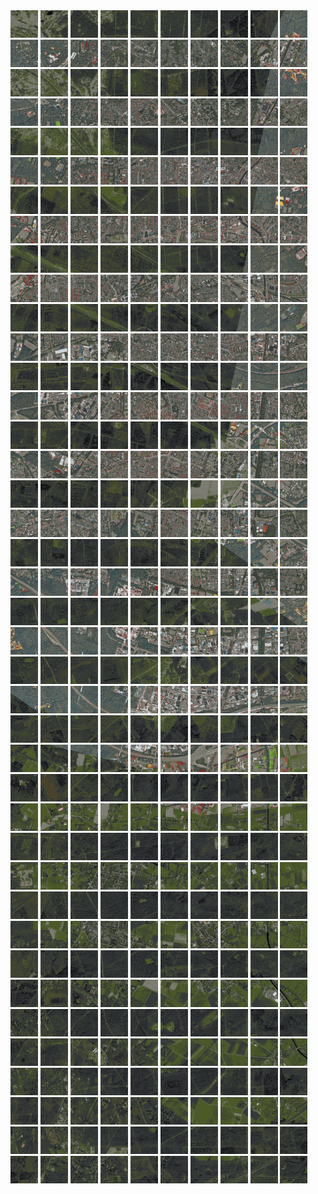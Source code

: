 <html>
<div>
<img src="https://github.com/HakkaTjakka/NL_TILE_MAP/blob/main/18/631/-1045/r.6310.-10450.png" height="44" width="44">
<img src="https://github.com/HakkaTjakka/NL_TILE_MAP/blob/main/18/631/-1045/r.6311.-10450.png" height="44" width="44">
<img src="https://github.com/HakkaTjakka/NL_TILE_MAP/blob/main/18/631/-1045/r.6312.-10450.png" height="44" width="44">
<img src="https://github.com/HakkaTjakka/NL_TILE_MAP/blob/main/18/631/-1045/r.6313.-10450.png" height="44" width="44">
<img src="https://github.com/HakkaTjakka/NL_TILE_MAP/blob/main/18/631/-1045/r.6314.-10450.png" height="44" width="44">
<img src="https://github.com/HakkaTjakka/NL_TILE_MAP/blob/main/18/631/-1045/r.6315.-10450.png" height="44" width="44">
<img src="https://github.com/HakkaTjakka/NL_TILE_MAP/blob/main/18/631/-1045/r.6316.-10450.png" height="44" width="44">
<img src="https://github.com/HakkaTjakka/NL_TILE_MAP/blob/main/18/631/-1045/r.6317.-10450.png" height="44" width="44">
<img src="https://github.com/HakkaTjakka/NL_TILE_MAP/blob/main/18/631/-1045/r.6318.-10450.png" height="44" width="44">
<img src="https://github.com/HakkaTjakka/NL_TILE_MAP/blob/main/18/631/-1045/r.6319.-10450.png" height="44" width="44">
<img src="https://github.com/HakkaTjakka/NL_TILE_MAP/blob/main/18/632/-1045/r.6320.-10450.png" height="44" width="44">
<img src="https://github.com/HakkaTjakka/NL_TILE_MAP/blob/main/18/632/-1045/r.6321.-10450.png" height="44" width="44">
<img src="https://github.com/HakkaTjakka/NL_TILE_MAP/blob/main/18/632/-1045/r.6322.-10450.png" height="44" width="44">
<img src="https://github.com/HakkaTjakka/NL_TILE_MAP/blob/main/18/632/-1045/r.6323.-10450.png" height="44" width="44">
<img src="https://github.com/HakkaTjakka/NL_TILE_MAP/blob/main/18/632/-1045/r.6324.-10450.png" height="44" width="44">
<img src="https://github.com/HakkaTjakka/NL_TILE_MAP/blob/main/18/632/-1045/r.6325.-10450.png" height="44" width="44">
<img src="https://github.com/HakkaTjakka/NL_TILE_MAP/blob/main/18/632/-1045/r.6326.-10450.png" height="44" width="44">
<img src="https://github.com/HakkaTjakka/NL_TILE_MAP/blob/main/18/632/-1045/r.6327.-10450.png" height="44" width="44">
<img src="https://github.com/HakkaTjakka/NL_TILE_MAP/blob/main/18/632/-1045/r.6328.-10450.png" height="44" width="44">
<img src="https://github.com/HakkaTjakka/NL_TILE_MAP/blob/main/18/632/-1045/r.6329.-10450.png" height="44" width="44">
<br>
<img src="https://github.com/HakkaTjakka/NL_TILE_MAP/blob/main/18/631/-1045/r.6310.-10449.png" height="44" width="44">
<img src="https://github.com/HakkaTjakka/NL_TILE_MAP/blob/main/18/631/-1045/r.6311.-10449.png" height="44" width="44">
<img src="https://github.com/HakkaTjakka/NL_TILE_MAP/blob/main/18/631/-1045/r.6312.-10449.png" height="44" width="44">
<img src="https://github.com/HakkaTjakka/NL_TILE_MAP/blob/main/18/631/-1045/r.6313.-10449.png" height="44" width="44">
<img src="https://github.com/HakkaTjakka/NL_TILE_MAP/blob/main/18/631/-1045/r.6314.-10449.png" height="44" width="44">
<img src="https://github.com/HakkaTjakka/NL_TILE_MAP/blob/main/18/631/-1045/r.6315.-10449.png" height="44" width="44">
<img src="https://github.com/HakkaTjakka/NL_TILE_MAP/blob/main/18/631/-1045/r.6316.-10449.png" height="44" width="44">
<img src="https://github.com/HakkaTjakka/NL_TILE_MAP/blob/main/18/631/-1045/r.6317.-10449.png" height="44" width="44">
<img src="https://github.com/HakkaTjakka/NL_TILE_MAP/blob/main/18/631/-1045/r.6318.-10449.png" height="44" width="44">
<img src="https://github.com/HakkaTjakka/NL_TILE_MAP/blob/main/18/631/-1045/r.6319.-10449.png" height="44" width="44">
<img src="https://github.com/HakkaTjakka/NL_TILE_MAP/blob/main/18/632/-1045/r.6320.-10449.png" height="44" width="44">
<img src="https://github.com/HakkaTjakka/NL_TILE_MAP/blob/main/18/632/-1045/r.6321.-10449.png" height="44" width="44">
<img src="https://github.com/HakkaTjakka/NL_TILE_MAP/blob/main/18/632/-1045/r.6322.-10449.png" height="44" width="44">
<img src="https://github.com/HakkaTjakka/NL_TILE_MAP/blob/main/18/632/-1045/r.6323.-10449.png" height="44" width="44">
<img src="https://github.com/HakkaTjakka/NL_TILE_MAP/blob/main/18/632/-1045/r.6324.-10449.png" height="44" width="44">
<img src="https://github.com/HakkaTjakka/NL_TILE_MAP/blob/main/18/632/-1045/r.6325.-10449.png" height="44" width="44">
<img src="https://github.com/HakkaTjakka/NL_TILE_MAP/blob/main/18/632/-1045/r.6326.-10449.png" height="44" width="44">
<img src="https://github.com/HakkaTjakka/NL_TILE_MAP/blob/main/18/632/-1045/r.6327.-10449.png" height="44" width="44">
<img src="https://github.com/HakkaTjakka/NL_TILE_MAP/blob/main/18/632/-1045/r.6328.-10449.png" height="44" width="44">
<img src="https://github.com/HakkaTjakka/NL_TILE_MAP/blob/main/18/632/-1045/r.6329.-10449.png" height="44" width="44">
<br>
<img src="https://github.com/HakkaTjakka/NL_TILE_MAP/blob/main/18/631/-1045/r.6310.-10448.png" height="44" width="44">
<img src="https://github.com/HakkaTjakka/NL_TILE_MAP/blob/main/18/631/-1045/r.6311.-10448.png" height="44" width="44">
<img src="https://github.com/HakkaTjakka/NL_TILE_MAP/blob/main/18/631/-1045/r.6312.-10448.png" height="44" width="44">
<img src="https://github.com/HakkaTjakka/NL_TILE_MAP/blob/main/18/631/-1045/r.6313.-10448.png" height="44" width="44">
<img src="https://github.com/HakkaTjakka/NL_TILE_MAP/blob/main/18/631/-1045/r.6314.-10448.png" height="44" width="44">
<img src="https://github.com/HakkaTjakka/NL_TILE_MAP/blob/main/18/631/-1045/r.6315.-10448.png" height="44" width="44">
<img src="https://github.com/HakkaTjakka/NL_TILE_MAP/blob/main/18/631/-1045/r.6316.-10448.png" height="44" width="44">
<img src="https://github.com/HakkaTjakka/NL_TILE_MAP/blob/main/18/631/-1045/r.6317.-10448.png" height="44" width="44">
<img src="https://github.com/HakkaTjakka/NL_TILE_MAP/blob/main/18/631/-1045/r.6318.-10448.png" height="44" width="44">
<img src="https://github.com/HakkaTjakka/NL_TILE_MAP/blob/main/18/631/-1045/r.6319.-10448.png" height="44" width="44">
<img src="https://github.com/HakkaTjakka/NL_TILE_MAP/blob/main/18/632/-1045/r.6320.-10448.png" height="44" width="44">
<img src="https://github.com/HakkaTjakka/NL_TILE_MAP/blob/main/18/632/-1045/r.6321.-10448.png" height="44" width="44">
<img src="https://github.com/HakkaTjakka/NL_TILE_MAP/blob/main/18/632/-1045/r.6322.-10448.png" height="44" width="44">
<img src="https://github.com/HakkaTjakka/NL_TILE_MAP/blob/main/18/632/-1045/r.6323.-10448.png" height="44" width="44">
<img src="https://github.com/HakkaTjakka/NL_TILE_MAP/blob/main/18/632/-1045/r.6324.-10448.png" height="44" width="44">
<img src="https://github.com/HakkaTjakka/NL_TILE_MAP/blob/main/18/632/-1045/r.6325.-10448.png" height="44" width="44">
<img src="https://github.com/HakkaTjakka/NL_TILE_MAP/blob/main/18/632/-1045/r.6326.-10448.png" height="44" width="44">
<img src="https://github.com/HakkaTjakka/NL_TILE_MAP/blob/main/18/632/-1045/r.6327.-10448.png" height="44" width="44">
<img src="https://github.com/HakkaTjakka/NL_TILE_MAP/blob/main/18/632/-1045/r.6328.-10448.png" height="44" width="44">
<img src="https://github.com/HakkaTjakka/NL_TILE_MAP/blob/main/18/632/-1045/r.6329.-10448.png" height="44" width="44">
<br>
<img src="https://github.com/HakkaTjakka/NL_TILE_MAP/blob/main/18/631/-1045/r.6310.-10447.png" height="44" width="44">
<img src="https://github.com/HakkaTjakka/NL_TILE_MAP/blob/main/18/631/-1045/r.6311.-10447.png" height="44" width="44">
<img src="https://github.com/HakkaTjakka/NL_TILE_MAP/blob/main/18/631/-1045/r.6312.-10447.png" height="44" width="44">
<img src="https://github.com/HakkaTjakka/NL_TILE_MAP/blob/main/18/631/-1045/r.6313.-10447.png" height="44" width="44">
<img src="https://github.com/HakkaTjakka/NL_TILE_MAP/blob/main/18/631/-1045/r.6314.-10447.png" height="44" width="44">
<img src="https://github.com/HakkaTjakka/NL_TILE_MAP/blob/main/18/631/-1045/r.6315.-10447.png" height="44" width="44">
<img src="https://github.com/HakkaTjakka/NL_TILE_MAP/blob/main/18/631/-1045/r.6316.-10447.png" height="44" width="44">
<img src="https://github.com/HakkaTjakka/NL_TILE_MAP/blob/main/18/631/-1045/r.6317.-10447.png" height="44" width="44">
<img src="https://github.com/HakkaTjakka/NL_TILE_MAP/blob/main/18/631/-1045/r.6318.-10447.png" height="44" width="44">
<img src="https://github.com/HakkaTjakka/NL_TILE_MAP/blob/main/18/631/-1045/r.6319.-10447.png" height="44" width="44">
<img src="https://github.com/HakkaTjakka/NL_TILE_MAP/blob/main/18/632/-1045/r.6320.-10447.png" height="44" width="44">
<img src="https://github.com/HakkaTjakka/NL_TILE_MAP/blob/main/18/632/-1045/r.6321.-10447.png" height="44" width="44">
<img src="https://github.com/HakkaTjakka/NL_TILE_MAP/blob/main/18/632/-1045/r.6322.-10447.png" height="44" width="44">
<img src="https://github.com/HakkaTjakka/NL_TILE_MAP/blob/main/18/632/-1045/r.6323.-10447.png" height="44" width="44">
<img src="https://github.com/HakkaTjakka/NL_TILE_MAP/blob/main/18/632/-1045/r.6324.-10447.png" height="44" width="44">
<img src="https://github.com/HakkaTjakka/NL_TILE_MAP/blob/main/18/632/-1045/r.6325.-10447.png" height="44" width="44">
<img src="https://github.com/HakkaTjakka/NL_TILE_MAP/blob/main/18/632/-1045/r.6326.-10447.png" height="44" width="44">
<img src="https://github.com/HakkaTjakka/NL_TILE_MAP/blob/main/18/632/-1045/r.6327.-10447.png" height="44" width="44">
<img src="https://github.com/HakkaTjakka/NL_TILE_MAP/blob/main/18/632/-1045/r.6328.-10447.png" height="44" width="44">
<img src="https://github.com/HakkaTjakka/NL_TILE_MAP/blob/main/18/632/-1045/r.6329.-10447.png" height="44" width="44">
<br>
<img src="https://github.com/HakkaTjakka/NL_TILE_MAP/blob/main/18/631/-1045/r.6310.-10446.png" height="44" width="44">
<img src="https://github.com/HakkaTjakka/NL_TILE_MAP/blob/main/18/631/-1045/r.6311.-10446.png" height="44" width="44">
<img src="https://github.com/HakkaTjakka/NL_TILE_MAP/blob/main/18/631/-1045/r.6312.-10446.png" height="44" width="44">
<img src="https://github.com/HakkaTjakka/NL_TILE_MAP/blob/main/18/631/-1045/r.6313.-10446.png" height="44" width="44">
<img src="https://github.com/HakkaTjakka/NL_TILE_MAP/blob/main/18/631/-1045/r.6314.-10446.png" height="44" width="44">
<img src="https://github.com/HakkaTjakka/NL_TILE_MAP/blob/main/18/631/-1045/r.6315.-10446.png" height="44" width="44">
<img src="https://github.com/HakkaTjakka/NL_TILE_MAP/blob/main/18/631/-1045/r.6316.-10446.png" height="44" width="44">
<img src="https://github.com/HakkaTjakka/NL_TILE_MAP/blob/main/18/631/-1045/r.6317.-10446.png" height="44" width="44">
<img src="https://github.com/HakkaTjakka/NL_TILE_MAP/blob/main/18/631/-1045/r.6318.-10446.png" height="44" width="44">
<img src="https://github.com/HakkaTjakka/NL_TILE_MAP/blob/main/18/631/-1045/r.6319.-10446.png" height="44" width="44">
<img src="https://github.com/HakkaTjakka/NL_TILE_MAP/blob/main/18/632/-1045/r.6320.-10446.png" height="44" width="44">
<img src="https://github.com/HakkaTjakka/NL_TILE_MAP/blob/main/18/632/-1045/r.6321.-10446.png" height="44" width="44">
<img src="https://github.com/HakkaTjakka/NL_TILE_MAP/blob/main/18/632/-1045/r.6322.-10446.png" height="44" width="44">
<img src="https://github.com/HakkaTjakka/NL_TILE_MAP/blob/main/18/632/-1045/r.6323.-10446.png" height="44" width="44">
<img src="https://github.com/HakkaTjakka/NL_TILE_MAP/blob/main/18/632/-1045/r.6324.-10446.png" height="44" width="44">
<img src="https://github.com/HakkaTjakka/NL_TILE_MAP/blob/main/18/632/-1045/r.6325.-10446.png" height="44" width="44">
<img src="https://github.com/HakkaTjakka/NL_TILE_MAP/blob/main/18/632/-1045/r.6326.-10446.png" height="44" width="44">
<img src="https://github.com/HakkaTjakka/NL_TILE_MAP/blob/main/18/632/-1045/r.6327.-10446.png" height="44" width="44">
<img src="https://github.com/HakkaTjakka/NL_TILE_MAP/blob/main/18/632/-1045/r.6328.-10446.png" height="44" width="44">
<img src="https://github.com/HakkaTjakka/NL_TILE_MAP/blob/main/18/632/-1045/r.6329.-10446.png" height="44" width="44">
<br>
<img src="https://github.com/HakkaTjakka/NL_TILE_MAP/blob/main/18/631/-1045/r.6310.-10445.png" height="44" width="44">
<img src="https://github.com/HakkaTjakka/NL_TILE_MAP/blob/main/18/631/-1045/r.6311.-10445.png" height="44" width="44">
<img src="https://github.com/HakkaTjakka/NL_TILE_MAP/blob/main/18/631/-1045/r.6312.-10445.png" height="44" width="44">
<img src="https://github.com/HakkaTjakka/NL_TILE_MAP/blob/main/18/631/-1045/r.6313.-10445.png" height="44" width="44">
<img src="https://github.com/HakkaTjakka/NL_TILE_MAP/blob/main/18/631/-1045/r.6314.-10445.png" height="44" width="44">
<img src="https://github.com/HakkaTjakka/NL_TILE_MAP/blob/main/18/631/-1045/r.6315.-10445.png" height="44" width="44">
<img src="https://github.com/HakkaTjakka/NL_TILE_MAP/blob/main/18/631/-1045/r.6316.-10445.png" height="44" width="44">
<img src="https://github.com/HakkaTjakka/NL_TILE_MAP/blob/main/18/631/-1045/r.6317.-10445.png" height="44" width="44">
<img src="https://github.com/HakkaTjakka/NL_TILE_MAP/blob/main/18/631/-1045/r.6318.-10445.png" height="44" width="44">
<img src="https://github.com/HakkaTjakka/NL_TILE_MAP/blob/main/18/631/-1045/r.6319.-10445.png" height="44" width="44">
<img src="https://github.com/HakkaTjakka/NL_TILE_MAP/blob/main/18/632/-1045/r.6320.-10445.png" height="44" width="44">
<img src="https://github.com/HakkaTjakka/NL_TILE_MAP/blob/main/18/632/-1045/r.6321.-10445.png" height="44" width="44">
<img src="https://github.com/HakkaTjakka/NL_TILE_MAP/blob/main/18/632/-1045/r.6322.-10445.png" height="44" width="44">
<img src="https://github.com/HakkaTjakka/NL_TILE_MAP/blob/main/18/632/-1045/r.6323.-10445.png" height="44" width="44">
<img src="https://github.com/HakkaTjakka/NL_TILE_MAP/blob/main/18/632/-1045/r.6324.-10445.png" height="44" width="44">
<img src="https://github.com/HakkaTjakka/NL_TILE_MAP/blob/main/18/632/-1045/r.6325.-10445.png" height="44" width="44">
<img src="https://github.com/HakkaTjakka/NL_TILE_MAP/blob/main/18/632/-1045/r.6326.-10445.png" height="44" width="44">
<img src="https://github.com/HakkaTjakka/NL_TILE_MAP/blob/main/18/632/-1045/r.6327.-10445.png" height="44" width="44">
<img src="https://github.com/HakkaTjakka/NL_TILE_MAP/blob/main/18/632/-1045/r.6328.-10445.png" height="44" width="44">
<img src="https://github.com/HakkaTjakka/NL_TILE_MAP/blob/main/18/632/-1045/r.6329.-10445.png" height="44" width="44">
<br>
<img src="https://github.com/HakkaTjakka/NL_TILE_MAP/blob/main/18/631/-1045/r.6310.-10444.png" height="44" width="44">
<img src="https://github.com/HakkaTjakka/NL_TILE_MAP/blob/main/18/631/-1045/r.6311.-10444.png" height="44" width="44">
<img src="https://github.com/HakkaTjakka/NL_TILE_MAP/blob/main/18/631/-1045/r.6312.-10444.png" height="44" width="44">
<img src="https://github.com/HakkaTjakka/NL_TILE_MAP/blob/main/18/631/-1045/r.6313.-10444.png" height="44" width="44">
<img src="https://github.com/HakkaTjakka/NL_TILE_MAP/blob/main/18/631/-1045/r.6314.-10444.png" height="44" width="44">
<img src="https://github.com/HakkaTjakka/NL_TILE_MAP/blob/main/18/631/-1045/r.6315.-10444.png" height="44" width="44">
<img src="https://github.com/HakkaTjakka/NL_TILE_MAP/blob/main/18/631/-1045/r.6316.-10444.png" height="44" width="44">
<img src="https://github.com/HakkaTjakka/NL_TILE_MAP/blob/main/18/631/-1045/r.6317.-10444.png" height="44" width="44">
<img src="https://github.com/HakkaTjakka/NL_TILE_MAP/blob/main/18/631/-1045/r.6318.-10444.png" height="44" width="44">
<img src="https://github.com/HakkaTjakka/NL_TILE_MAP/blob/main/18/631/-1045/r.6319.-10444.png" height="44" width="44">
<img src="https://github.com/HakkaTjakka/NL_TILE_MAP/blob/main/18/632/-1045/r.6320.-10444.png" height="44" width="44">
<img src="https://github.com/HakkaTjakka/NL_TILE_MAP/blob/main/18/632/-1045/r.6321.-10444.png" height="44" width="44">
<img src="https://github.com/HakkaTjakka/NL_TILE_MAP/blob/main/18/632/-1045/r.6322.-10444.png" height="44" width="44">
<img src="https://github.com/HakkaTjakka/NL_TILE_MAP/blob/main/18/632/-1045/r.6323.-10444.png" height="44" width="44">
<img src="https://github.com/HakkaTjakka/NL_TILE_MAP/blob/main/18/632/-1045/r.6324.-10444.png" height="44" width="44">
<img src="https://github.com/HakkaTjakka/NL_TILE_MAP/blob/main/18/632/-1045/r.6325.-10444.png" height="44" width="44">
<img src="https://github.com/HakkaTjakka/NL_TILE_MAP/blob/main/18/632/-1045/r.6326.-10444.png" height="44" width="44">
<img src="https://github.com/HakkaTjakka/NL_TILE_MAP/blob/main/18/632/-1045/r.6327.-10444.png" height="44" width="44">
<img src="https://github.com/HakkaTjakka/NL_TILE_MAP/blob/main/18/632/-1045/r.6328.-10444.png" height="44" width="44">
<img src="https://github.com/HakkaTjakka/NL_TILE_MAP/blob/main/18/632/-1045/r.6329.-10444.png" height="44" width="44">
<br>
<img src="https://github.com/HakkaTjakka/NL_TILE_MAP/blob/main/18/631/-1045/r.6310.-10443.png" height="44" width="44">
<img src="https://github.com/HakkaTjakka/NL_TILE_MAP/blob/main/18/631/-1045/r.6311.-10443.png" height="44" width="44">
<img src="https://github.com/HakkaTjakka/NL_TILE_MAP/blob/main/18/631/-1045/r.6312.-10443.png" height="44" width="44">
<img src="https://github.com/HakkaTjakka/NL_TILE_MAP/blob/main/18/631/-1045/r.6313.-10443.png" height="44" width="44">
<img src="https://github.com/HakkaTjakka/NL_TILE_MAP/blob/main/18/631/-1045/r.6314.-10443.png" height="44" width="44">
<img src="https://github.com/HakkaTjakka/NL_TILE_MAP/blob/main/18/631/-1045/r.6315.-10443.png" height="44" width="44">
<img src="https://github.com/HakkaTjakka/NL_TILE_MAP/blob/main/18/631/-1045/r.6316.-10443.png" height="44" width="44">
<img src="https://github.com/HakkaTjakka/NL_TILE_MAP/blob/main/18/631/-1045/r.6317.-10443.png" height="44" width="44">
<img src="https://github.com/HakkaTjakka/NL_TILE_MAP/blob/main/18/631/-1045/r.6318.-10443.png" height="44" width="44">
<img src="https://github.com/HakkaTjakka/NL_TILE_MAP/blob/main/18/631/-1045/r.6319.-10443.png" height="44" width="44">
<img src="https://github.com/HakkaTjakka/NL_TILE_MAP/blob/main/18/632/-1045/r.6320.-10443.png" height="44" width="44">
<img src="https://github.com/HakkaTjakka/NL_TILE_MAP/blob/main/18/632/-1045/r.6321.-10443.png" height="44" width="44">
<img src="https://github.com/HakkaTjakka/NL_TILE_MAP/blob/main/18/632/-1045/r.6322.-10443.png" height="44" width="44">
<img src="https://github.com/HakkaTjakka/NL_TILE_MAP/blob/main/18/632/-1045/r.6323.-10443.png" height="44" width="44">
<img src="https://github.com/HakkaTjakka/NL_TILE_MAP/blob/main/18/632/-1045/r.6324.-10443.png" height="44" width="44">
<img src="https://github.com/HakkaTjakka/NL_TILE_MAP/blob/main/18/632/-1045/r.6325.-10443.png" height="44" width="44">
<img src="https://github.com/HakkaTjakka/NL_TILE_MAP/blob/main/18/632/-1045/r.6326.-10443.png" height="44" width="44">
<img src="https://github.com/HakkaTjakka/NL_TILE_MAP/blob/main/18/632/-1045/r.6327.-10443.png" height="44" width="44">
<img src="https://github.com/HakkaTjakka/NL_TILE_MAP/blob/main/18/632/-1045/r.6328.-10443.png" height="44" width="44">
<img src="https://github.com/HakkaTjakka/NL_TILE_MAP/blob/main/18/632/-1045/r.6329.-10443.png" height="44" width="44">
<br>
<img src="https://github.com/HakkaTjakka/NL_TILE_MAP/blob/main/18/631/-1045/r.6310.-10442.png" height="44" width="44">
<img src="https://github.com/HakkaTjakka/NL_TILE_MAP/blob/main/18/631/-1045/r.6311.-10442.png" height="44" width="44">
<img src="https://github.com/HakkaTjakka/NL_TILE_MAP/blob/main/18/631/-1045/r.6312.-10442.png" height="44" width="44">
<img src="https://github.com/HakkaTjakka/NL_TILE_MAP/blob/main/18/631/-1045/r.6313.-10442.png" height="44" width="44">
<img src="https://github.com/HakkaTjakka/NL_TILE_MAP/blob/main/18/631/-1045/r.6314.-10442.png" height="44" width="44">
<img src="https://github.com/HakkaTjakka/NL_TILE_MAP/blob/main/18/631/-1045/r.6315.-10442.png" height="44" width="44">
<img src="https://github.com/HakkaTjakka/NL_TILE_MAP/blob/main/18/631/-1045/r.6316.-10442.png" height="44" width="44">
<img src="https://github.com/HakkaTjakka/NL_TILE_MAP/blob/main/18/631/-1045/r.6317.-10442.png" height="44" width="44">
<img src="https://github.com/HakkaTjakka/NL_TILE_MAP/blob/main/18/631/-1045/r.6318.-10442.png" height="44" width="44">
<img src="https://github.com/HakkaTjakka/NL_TILE_MAP/blob/main/18/631/-1045/r.6319.-10442.png" height="44" width="44">
<img src="https://github.com/HakkaTjakka/NL_TILE_MAP/blob/main/18/632/-1045/r.6320.-10442.png" height="44" width="44">
<img src="https://github.com/HakkaTjakka/NL_TILE_MAP/blob/main/18/632/-1045/r.6321.-10442.png" height="44" width="44">
<img src="https://github.com/HakkaTjakka/NL_TILE_MAP/blob/main/18/632/-1045/r.6322.-10442.png" height="44" width="44">
<img src="https://github.com/HakkaTjakka/NL_TILE_MAP/blob/main/18/632/-1045/r.6323.-10442.png" height="44" width="44">
<img src="https://github.com/HakkaTjakka/NL_TILE_MAP/blob/main/18/632/-1045/r.6324.-10442.png" height="44" width="44">
<img src="https://github.com/HakkaTjakka/NL_TILE_MAP/blob/main/18/632/-1045/r.6325.-10442.png" height="44" width="44">
<img src="https://github.com/HakkaTjakka/NL_TILE_MAP/blob/main/18/632/-1045/r.6326.-10442.png" height="44" width="44">
<img src="https://github.com/HakkaTjakka/NL_TILE_MAP/blob/main/18/632/-1045/r.6327.-10442.png" height="44" width="44">
<img src="https://github.com/HakkaTjakka/NL_TILE_MAP/blob/main/18/632/-1045/r.6328.-10442.png" height="44" width="44">
<img src="https://github.com/HakkaTjakka/NL_TILE_MAP/blob/main/18/632/-1045/r.6329.-10442.png" height="44" width="44">
<br>
<img src="https://github.com/HakkaTjakka/NL_TILE_MAP/blob/main/18/631/-1045/r.6310.-10441.png" height="44" width="44">
<img src="https://github.com/HakkaTjakka/NL_TILE_MAP/blob/main/18/631/-1045/r.6311.-10441.png" height="44" width="44">
<img src="https://github.com/HakkaTjakka/NL_TILE_MAP/blob/main/18/631/-1045/r.6312.-10441.png" height="44" width="44">
<img src="https://github.com/HakkaTjakka/NL_TILE_MAP/blob/main/18/631/-1045/r.6313.-10441.png" height="44" width="44">
<img src="https://github.com/HakkaTjakka/NL_TILE_MAP/blob/main/18/631/-1045/r.6314.-10441.png" height="44" width="44">
<img src="https://github.com/HakkaTjakka/NL_TILE_MAP/blob/main/18/631/-1045/r.6315.-10441.png" height="44" width="44">
<img src="https://github.com/HakkaTjakka/NL_TILE_MAP/blob/main/18/631/-1045/r.6316.-10441.png" height="44" width="44">
<img src="https://github.com/HakkaTjakka/NL_TILE_MAP/blob/main/18/631/-1045/r.6317.-10441.png" height="44" width="44">
<img src="https://github.com/HakkaTjakka/NL_TILE_MAP/blob/main/18/631/-1045/r.6318.-10441.png" height="44" width="44">
<img src="https://github.com/HakkaTjakka/NL_TILE_MAP/blob/main/18/631/-1045/r.6319.-10441.png" height="44" width="44">
<img src="https://github.com/HakkaTjakka/NL_TILE_MAP/blob/main/18/632/-1045/r.6320.-10441.png" height="44" width="44">
<img src="https://github.com/HakkaTjakka/NL_TILE_MAP/blob/main/18/632/-1045/r.6321.-10441.png" height="44" width="44">
<img src="https://github.com/HakkaTjakka/NL_TILE_MAP/blob/main/18/632/-1045/r.6322.-10441.png" height="44" width="44">
<img src="https://github.com/HakkaTjakka/NL_TILE_MAP/blob/main/18/632/-1045/r.6323.-10441.png" height="44" width="44">
<img src="https://github.com/HakkaTjakka/NL_TILE_MAP/blob/main/18/632/-1045/r.6324.-10441.png" height="44" width="44">
<img src="https://github.com/HakkaTjakka/NL_TILE_MAP/blob/main/18/632/-1045/r.6325.-10441.png" height="44" width="44">
<img src="https://github.com/HakkaTjakka/NL_TILE_MAP/blob/main/18/632/-1045/r.6326.-10441.png" height="44" width="44">
<img src="https://github.com/HakkaTjakka/NL_TILE_MAP/blob/main/18/632/-1045/r.6327.-10441.png" height="44" width="44">
<img src="https://github.com/HakkaTjakka/NL_TILE_MAP/blob/main/18/632/-1045/r.6328.-10441.png" height="44" width="44">
<img src="https://github.com/HakkaTjakka/NL_TILE_MAP/blob/main/18/632/-1045/r.6329.-10441.png" height="44" width="44">
<br>
<img src="https://github.com/HakkaTjakka/NL_TILE_MAP/blob/main/18/631/-1044/r.6310.-10440.png" height="44" width="44">
<img src="https://github.com/HakkaTjakka/NL_TILE_MAP/blob/main/18/631/-1044/r.6311.-10440.png" height="44" width="44">
<img src="https://github.com/HakkaTjakka/NL_TILE_MAP/blob/main/18/631/-1044/r.6312.-10440.png" height="44" width="44">
<img src="https://github.com/HakkaTjakka/NL_TILE_MAP/blob/main/18/631/-1044/r.6313.-10440.png" height="44" width="44">
<img src="https://github.com/HakkaTjakka/NL_TILE_MAP/blob/main/18/631/-1044/r.6314.-10440.png" height="44" width="44">
<img src="https://github.com/HakkaTjakka/NL_TILE_MAP/blob/main/18/631/-1044/r.6315.-10440.png" height="44" width="44">
<img src="https://github.com/HakkaTjakka/NL_TILE_MAP/blob/main/18/631/-1044/r.6316.-10440.png" height="44" width="44">
<img src="https://github.com/HakkaTjakka/NL_TILE_MAP/blob/main/18/631/-1044/r.6317.-10440.png" height="44" width="44">
<img src="https://github.com/HakkaTjakka/NL_TILE_MAP/blob/main/18/631/-1044/r.6318.-10440.png" height="44" width="44">
<img src="https://github.com/HakkaTjakka/NL_TILE_MAP/blob/main/18/631/-1044/r.6319.-10440.png" height="44" width="44">
<img src="https://github.com/HakkaTjakka/NL_TILE_MAP/blob/main/18/632/-1044/r.6320.-10440.png" height="44" width="44">
<img src="https://github.com/HakkaTjakka/NL_TILE_MAP/blob/main/18/632/-1044/r.6321.-10440.png" height="44" width="44">
<img src="https://github.com/HakkaTjakka/NL_TILE_MAP/blob/main/18/632/-1044/r.6322.-10440.png" height="44" width="44">
<img src="https://github.com/HakkaTjakka/NL_TILE_MAP/blob/main/18/632/-1044/r.6323.-10440.png" height="44" width="44">
<img src="https://github.com/HakkaTjakka/NL_TILE_MAP/blob/main/18/632/-1044/r.6324.-10440.png" height="44" width="44">
<img src="https://github.com/HakkaTjakka/NL_TILE_MAP/blob/main/18/632/-1044/r.6325.-10440.png" height="44" width="44">
<img src="https://github.com/HakkaTjakka/NL_TILE_MAP/blob/main/18/632/-1044/r.6326.-10440.png" height="44" width="44">
<img src="https://github.com/HakkaTjakka/NL_TILE_MAP/blob/main/18/632/-1044/r.6327.-10440.png" height="44" width="44">
<img src="https://github.com/HakkaTjakka/NL_TILE_MAP/blob/main/18/632/-1044/r.6328.-10440.png" height="44" width="44">
<img src="https://github.com/HakkaTjakka/NL_TILE_MAP/blob/main/18/632/-1044/r.6329.-10440.png" height="44" width="44">
<br>
<img src="https://github.com/HakkaTjakka/NL_TILE_MAP/blob/main/18/631/-1044/r.6310.-10439.png" height="44" width="44">
<img src="https://github.com/HakkaTjakka/NL_TILE_MAP/blob/main/18/631/-1044/r.6311.-10439.png" height="44" width="44">
<img src="https://github.com/HakkaTjakka/NL_TILE_MAP/blob/main/18/631/-1044/r.6312.-10439.png" height="44" width="44">
<img src="https://github.com/HakkaTjakka/NL_TILE_MAP/blob/main/18/631/-1044/r.6313.-10439.png" height="44" width="44">
<img src="https://github.com/HakkaTjakka/NL_TILE_MAP/blob/main/18/631/-1044/r.6314.-10439.png" height="44" width="44">
<img src="https://github.com/HakkaTjakka/NL_TILE_MAP/blob/main/18/631/-1044/r.6315.-10439.png" height="44" width="44">
<img src="https://github.com/HakkaTjakka/NL_TILE_MAP/blob/main/18/631/-1044/r.6316.-10439.png" height="44" width="44">
<img src="https://github.com/HakkaTjakka/NL_TILE_MAP/blob/main/18/631/-1044/r.6317.-10439.png" height="44" width="44">
<img src="https://github.com/HakkaTjakka/NL_TILE_MAP/blob/main/18/631/-1044/r.6318.-10439.png" height="44" width="44">
<img src="https://github.com/HakkaTjakka/NL_TILE_MAP/blob/main/18/631/-1044/r.6319.-10439.png" height="44" width="44">
<img src="https://github.com/HakkaTjakka/NL_TILE_MAP/blob/main/18/632/-1044/r.6320.-10439.png" height="44" width="44">
<img src="https://github.com/HakkaTjakka/NL_TILE_MAP/blob/main/18/632/-1044/r.6321.-10439.png" height="44" width="44">
<img src="https://github.com/HakkaTjakka/NL_TILE_MAP/blob/main/18/632/-1044/r.6322.-10439.png" height="44" width="44">
<img src="https://github.com/HakkaTjakka/NL_TILE_MAP/blob/main/18/632/-1044/r.6323.-10439.png" height="44" width="44">
<img src="https://github.com/HakkaTjakka/NL_TILE_MAP/blob/main/18/632/-1044/r.6324.-10439.png" height="44" width="44">
<img src="https://github.com/HakkaTjakka/NL_TILE_MAP/blob/main/18/632/-1044/r.6325.-10439.png" height="44" width="44">
<img src="https://github.com/HakkaTjakka/NL_TILE_MAP/blob/main/18/632/-1044/r.6326.-10439.png" height="44" width="44">
<img src="https://github.com/HakkaTjakka/NL_TILE_MAP/blob/main/18/632/-1044/r.6327.-10439.png" height="44" width="44">
<img src="https://github.com/HakkaTjakka/NL_TILE_MAP/blob/main/18/632/-1044/r.6328.-10439.png" height="44" width="44">
<img src="https://github.com/HakkaTjakka/NL_TILE_MAP/blob/main/18/632/-1044/r.6329.-10439.png" height="44" width="44">
<br>
<img src="https://github.com/HakkaTjakka/NL_TILE_MAP/blob/main/18/631/-1044/r.6310.-10438.png" height="44" width="44">
<img src="https://github.com/HakkaTjakka/NL_TILE_MAP/blob/main/18/631/-1044/r.6311.-10438.png" height="44" width="44">
<img src="https://github.com/HakkaTjakka/NL_TILE_MAP/blob/main/18/631/-1044/r.6312.-10438.png" height="44" width="44">
<img src="https://github.com/HakkaTjakka/NL_TILE_MAP/blob/main/18/631/-1044/r.6313.-10438.png" height="44" width="44">
<img src="https://github.com/HakkaTjakka/NL_TILE_MAP/blob/main/18/631/-1044/r.6314.-10438.png" height="44" width="44">
<img src="https://github.com/HakkaTjakka/NL_TILE_MAP/blob/main/18/631/-1044/r.6315.-10438.png" height="44" width="44">
<img src="https://github.com/HakkaTjakka/NL_TILE_MAP/blob/main/18/631/-1044/r.6316.-10438.png" height="44" width="44">
<img src="https://github.com/HakkaTjakka/NL_TILE_MAP/blob/main/18/631/-1044/r.6317.-10438.png" height="44" width="44">
<img src="https://github.com/HakkaTjakka/NL_TILE_MAP/blob/main/18/631/-1044/r.6318.-10438.png" height="44" width="44">
<img src="https://github.com/HakkaTjakka/NL_TILE_MAP/blob/main/18/631/-1044/r.6319.-10438.png" height="44" width="44">
<img src="https://github.com/HakkaTjakka/NL_TILE_MAP/blob/main/18/632/-1044/r.6320.-10438.png" height="44" width="44">
<img src="https://github.com/HakkaTjakka/NL_TILE_MAP/blob/main/18/632/-1044/r.6321.-10438.png" height="44" width="44">
<img src="https://github.com/HakkaTjakka/NL_TILE_MAP/blob/main/18/632/-1044/r.6322.-10438.png" height="44" width="44">
<img src="https://github.com/HakkaTjakka/NL_TILE_MAP/blob/main/18/632/-1044/r.6323.-10438.png" height="44" width="44">
<img src="https://github.com/HakkaTjakka/NL_TILE_MAP/blob/main/18/632/-1044/r.6324.-10438.png" height="44" width="44">
<img src="https://github.com/HakkaTjakka/NL_TILE_MAP/blob/main/18/632/-1044/r.6325.-10438.png" height="44" width="44">
<img src="https://github.com/HakkaTjakka/NL_TILE_MAP/blob/main/18/632/-1044/r.6326.-10438.png" height="44" width="44">
<img src="https://github.com/HakkaTjakka/NL_TILE_MAP/blob/main/18/632/-1044/r.6327.-10438.png" height="44" width="44">
<img src="https://github.com/HakkaTjakka/NL_TILE_MAP/blob/main/18/632/-1044/r.6328.-10438.png" height="44" width="44">
<img src="https://github.com/HakkaTjakka/NL_TILE_MAP/blob/main/18/632/-1044/r.6329.-10438.png" height="44" width="44">
<br>
<img src="https://github.com/HakkaTjakka/NL_TILE_MAP/blob/main/18/631/-1044/r.6310.-10437.png" height="44" width="44">
<img src="https://github.com/HakkaTjakka/NL_TILE_MAP/blob/main/18/631/-1044/r.6311.-10437.png" height="44" width="44">
<img src="https://github.com/HakkaTjakka/NL_TILE_MAP/blob/main/18/631/-1044/r.6312.-10437.png" height="44" width="44">
<img src="https://github.com/HakkaTjakka/NL_TILE_MAP/blob/main/18/631/-1044/r.6313.-10437.png" height="44" width="44">
<img src="https://github.com/HakkaTjakka/NL_TILE_MAP/blob/main/18/631/-1044/r.6314.-10437.png" height="44" width="44">
<img src="https://github.com/HakkaTjakka/NL_TILE_MAP/blob/main/18/631/-1044/r.6315.-10437.png" height="44" width="44">
<img src="https://github.com/HakkaTjakka/NL_TILE_MAP/blob/main/18/631/-1044/r.6316.-10437.png" height="44" width="44">
<img src="https://github.com/HakkaTjakka/NL_TILE_MAP/blob/main/18/631/-1044/r.6317.-10437.png" height="44" width="44">
<img src="https://github.com/HakkaTjakka/NL_TILE_MAP/blob/main/18/631/-1044/r.6318.-10437.png" height="44" width="44">
<img src="https://github.com/HakkaTjakka/NL_TILE_MAP/blob/main/18/631/-1044/r.6319.-10437.png" height="44" width="44">
<img src="https://github.com/HakkaTjakka/NL_TILE_MAP/blob/main/18/632/-1044/r.6320.-10437.png" height="44" width="44">
<img src="https://github.com/HakkaTjakka/NL_TILE_MAP/blob/main/18/632/-1044/r.6321.-10437.png" height="44" width="44">
<img src="https://github.com/HakkaTjakka/NL_TILE_MAP/blob/main/18/632/-1044/r.6322.-10437.png" height="44" width="44">
<img src="https://github.com/HakkaTjakka/NL_TILE_MAP/blob/main/18/632/-1044/r.6323.-10437.png" height="44" width="44">
<img src="https://github.com/HakkaTjakka/NL_TILE_MAP/blob/main/18/632/-1044/r.6324.-10437.png" height="44" width="44">
<img src="https://github.com/HakkaTjakka/NL_TILE_MAP/blob/main/18/632/-1044/r.6325.-10437.png" height="44" width="44">
<img src="https://github.com/HakkaTjakka/NL_TILE_MAP/blob/main/18/632/-1044/r.6326.-10437.png" height="44" width="44">
<img src="https://github.com/HakkaTjakka/NL_TILE_MAP/blob/main/18/632/-1044/r.6327.-10437.png" height="44" width="44">
<img src="https://github.com/HakkaTjakka/NL_TILE_MAP/blob/main/18/632/-1044/r.6328.-10437.png" height="44" width="44">
<img src="https://github.com/HakkaTjakka/NL_TILE_MAP/blob/main/18/632/-1044/r.6329.-10437.png" height="44" width="44">
<br>
<img src="https://github.com/HakkaTjakka/NL_TILE_MAP/blob/main/18/631/-1044/r.6310.-10436.png" height="44" width="44">
<img src="https://github.com/HakkaTjakka/NL_TILE_MAP/blob/main/18/631/-1044/r.6311.-10436.png" height="44" width="44">
<img src="https://github.com/HakkaTjakka/NL_TILE_MAP/blob/main/18/631/-1044/r.6312.-10436.png" height="44" width="44">
<img src="https://github.com/HakkaTjakka/NL_TILE_MAP/blob/main/18/631/-1044/r.6313.-10436.png" height="44" width="44">
<img src="https://github.com/HakkaTjakka/NL_TILE_MAP/blob/main/18/631/-1044/r.6314.-10436.png" height="44" width="44">
<img src="https://github.com/HakkaTjakka/NL_TILE_MAP/blob/main/18/631/-1044/r.6315.-10436.png" height="44" width="44">
<img src="https://github.com/HakkaTjakka/NL_TILE_MAP/blob/main/18/631/-1044/r.6316.-10436.png" height="44" width="44">
<img src="https://github.com/HakkaTjakka/NL_TILE_MAP/blob/main/18/631/-1044/r.6317.-10436.png" height="44" width="44">
<img src="https://github.com/HakkaTjakka/NL_TILE_MAP/blob/main/18/631/-1044/r.6318.-10436.png" height="44" width="44">
<img src="https://github.com/HakkaTjakka/NL_TILE_MAP/blob/main/18/631/-1044/r.6319.-10436.png" height="44" width="44">
<img src="https://github.com/HakkaTjakka/NL_TILE_MAP/blob/main/18/632/-1044/r.6320.-10436.png" height="44" width="44">
<img src="https://github.com/HakkaTjakka/NL_TILE_MAP/blob/main/18/632/-1044/r.6321.-10436.png" height="44" width="44">
<img src="https://github.com/HakkaTjakka/NL_TILE_MAP/blob/main/18/632/-1044/r.6322.-10436.png" height="44" width="44">
<img src="https://github.com/HakkaTjakka/NL_TILE_MAP/blob/main/18/632/-1044/r.6323.-10436.png" height="44" width="44">
<img src="https://github.com/HakkaTjakka/NL_TILE_MAP/blob/main/18/632/-1044/r.6324.-10436.png" height="44" width="44">
<img src="https://github.com/HakkaTjakka/NL_TILE_MAP/blob/main/18/632/-1044/r.6325.-10436.png" height="44" width="44">
<img src="https://github.com/HakkaTjakka/NL_TILE_MAP/blob/main/18/632/-1044/r.6326.-10436.png" height="44" width="44">
<img src="https://github.com/HakkaTjakka/NL_TILE_MAP/blob/main/18/632/-1044/r.6327.-10436.png" height="44" width="44">
<img src="https://github.com/HakkaTjakka/NL_TILE_MAP/blob/main/18/632/-1044/r.6328.-10436.png" height="44" width="44">
<img src="https://github.com/HakkaTjakka/NL_TILE_MAP/blob/main/18/632/-1044/r.6329.-10436.png" height="44" width="44">
<br>
<img src="https://github.com/HakkaTjakka/NL_TILE_MAP/blob/main/18/631/-1044/r.6310.-10435.png" height="44" width="44">
<img src="https://github.com/HakkaTjakka/NL_TILE_MAP/blob/main/18/631/-1044/r.6311.-10435.png" height="44" width="44">
<img src="https://github.com/HakkaTjakka/NL_TILE_MAP/blob/main/18/631/-1044/r.6312.-10435.png" height="44" width="44">
<img src="https://github.com/HakkaTjakka/NL_TILE_MAP/blob/main/18/631/-1044/r.6313.-10435.png" height="44" width="44">
<img src="https://github.com/HakkaTjakka/NL_TILE_MAP/blob/main/18/631/-1044/r.6314.-10435.png" height="44" width="44">
<img src="https://github.com/HakkaTjakka/NL_TILE_MAP/blob/main/18/631/-1044/r.6315.-10435.png" height="44" width="44">
<img src="https://github.com/HakkaTjakka/NL_TILE_MAP/blob/main/18/631/-1044/r.6316.-10435.png" height="44" width="44">
<img src="https://github.com/HakkaTjakka/NL_TILE_MAP/blob/main/18/631/-1044/r.6317.-10435.png" height="44" width="44">
<img src="https://github.com/HakkaTjakka/NL_TILE_MAP/blob/main/18/631/-1044/r.6318.-10435.png" height="44" width="44">
<img src="https://github.com/HakkaTjakka/NL_TILE_MAP/blob/main/18/631/-1044/r.6319.-10435.png" height="44" width="44">
<img src="https://github.com/HakkaTjakka/NL_TILE_MAP/blob/main/18/632/-1044/r.6320.-10435.png" height="44" width="44">
<img src="https://github.com/HakkaTjakka/NL_TILE_MAP/blob/main/18/632/-1044/r.6321.-10435.png" height="44" width="44">
<img src="https://github.com/HakkaTjakka/NL_TILE_MAP/blob/main/18/632/-1044/r.6322.-10435.png" height="44" width="44">
<img src="https://github.com/HakkaTjakka/NL_TILE_MAP/blob/main/18/632/-1044/r.6323.-10435.png" height="44" width="44">
<img src="https://github.com/HakkaTjakka/NL_TILE_MAP/blob/main/18/632/-1044/r.6324.-10435.png" height="44" width="44">
<img src="https://github.com/HakkaTjakka/NL_TILE_MAP/blob/main/18/632/-1044/r.6325.-10435.png" height="44" width="44">
<img src="https://github.com/HakkaTjakka/NL_TILE_MAP/blob/main/18/632/-1044/r.6326.-10435.png" height="44" width="44">
<img src="https://github.com/HakkaTjakka/NL_TILE_MAP/blob/main/18/632/-1044/r.6327.-10435.png" height="44" width="44">
<img src="https://github.com/HakkaTjakka/NL_TILE_MAP/blob/main/18/632/-1044/r.6328.-10435.png" height="44" width="44">
<img src="https://github.com/HakkaTjakka/NL_TILE_MAP/blob/main/18/632/-1044/r.6329.-10435.png" height="44" width="44">
<br>
<img src="https://github.com/HakkaTjakka/NL_TILE_MAP/blob/main/18/631/-1044/r.6310.-10434.png" height="44" width="44">
<img src="https://github.com/HakkaTjakka/NL_TILE_MAP/blob/main/18/631/-1044/r.6311.-10434.png" height="44" width="44">
<img src="https://github.com/HakkaTjakka/NL_TILE_MAP/blob/main/18/631/-1044/r.6312.-10434.png" height="44" width="44">
<img src="https://github.com/HakkaTjakka/NL_TILE_MAP/blob/main/18/631/-1044/r.6313.-10434.png" height="44" width="44">
<img src="https://github.com/HakkaTjakka/NL_TILE_MAP/blob/main/18/631/-1044/r.6314.-10434.png" height="44" width="44">
<img src="https://github.com/HakkaTjakka/NL_TILE_MAP/blob/main/18/631/-1044/r.6315.-10434.png" height="44" width="44">
<img src="https://github.com/HakkaTjakka/NL_TILE_MAP/blob/main/18/631/-1044/r.6316.-10434.png" height="44" width="44">
<img src="https://github.com/HakkaTjakka/NL_TILE_MAP/blob/main/18/631/-1044/r.6317.-10434.png" height="44" width="44">
<img src="https://github.com/HakkaTjakka/NL_TILE_MAP/blob/main/18/631/-1044/r.6318.-10434.png" height="44" width="44">
<img src="https://github.com/HakkaTjakka/NL_TILE_MAP/blob/main/18/631/-1044/r.6319.-10434.png" height="44" width="44">
<img src="https://github.com/HakkaTjakka/NL_TILE_MAP/blob/main/18/632/-1044/r.6320.-10434.png" height="44" width="44">
<img src="https://github.com/HakkaTjakka/NL_TILE_MAP/blob/main/18/632/-1044/r.6321.-10434.png" height="44" width="44">
<img src="https://github.com/HakkaTjakka/NL_TILE_MAP/blob/main/18/632/-1044/r.6322.-10434.png" height="44" width="44">
<img src="https://github.com/HakkaTjakka/NL_TILE_MAP/blob/main/18/632/-1044/r.6323.-10434.png" height="44" width="44">
<img src="https://github.com/HakkaTjakka/NL_TILE_MAP/blob/main/18/632/-1044/r.6324.-10434.png" height="44" width="44">
<img src="https://github.com/HakkaTjakka/NL_TILE_MAP/blob/main/18/632/-1044/r.6325.-10434.png" height="44" width="44">
<img src="https://github.com/HakkaTjakka/NL_TILE_MAP/blob/main/18/632/-1044/r.6326.-10434.png" height="44" width="44">
<img src="https://github.com/HakkaTjakka/NL_TILE_MAP/blob/main/18/632/-1044/r.6327.-10434.png" height="44" width="44">
<img src="https://github.com/HakkaTjakka/NL_TILE_MAP/blob/main/18/632/-1044/r.6328.-10434.png" height="44" width="44">
<img src="https://github.com/HakkaTjakka/NL_TILE_MAP/blob/main/18/632/-1044/r.6329.-10434.png" height="44" width="44">
<br>
<img src="https://github.com/HakkaTjakka/NL_TILE_MAP/blob/main/18/631/-1044/r.6310.-10433.png" height="44" width="44">
<img src="https://github.com/HakkaTjakka/NL_TILE_MAP/blob/main/18/631/-1044/r.6311.-10433.png" height="44" width="44">
<img src="https://github.com/HakkaTjakka/NL_TILE_MAP/blob/main/18/631/-1044/r.6312.-10433.png" height="44" width="44">
<img src="https://github.com/HakkaTjakka/NL_TILE_MAP/blob/main/18/631/-1044/r.6313.-10433.png" height="44" width="44">
<img src="https://github.com/HakkaTjakka/NL_TILE_MAP/blob/main/18/631/-1044/r.6314.-10433.png" height="44" width="44">
<img src="https://github.com/HakkaTjakka/NL_TILE_MAP/blob/main/18/631/-1044/r.6315.-10433.png" height="44" width="44">
<img src="https://github.com/HakkaTjakka/NL_TILE_MAP/blob/main/18/631/-1044/r.6316.-10433.png" height="44" width="44">
<img src="https://github.com/HakkaTjakka/NL_TILE_MAP/blob/main/18/631/-1044/r.6317.-10433.png" height="44" width="44">
<img src="https://github.com/HakkaTjakka/NL_TILE_MAP/blob/main/18/631/-1044/r.6318.-10433.png" height="44" width="44">
<img src="https://github.com/HakkaTjakka/NL_TILE_MAP/blob/main/18/631/-1044/r.6319.-10433.png" height="44" width="44">
<img src="https://github.com/HakkaTjakka/NL_TILE_MAP/blob/main/18/632/-1044/r.6320.-10433.png" height="44" width="44">
<img src="https://github.com/HakkaTjakka/NL_TILE_MAP/blob/main/18/632/-1044/r.6321.-10433.png" height="44" width="44">
<img src="https://github.com/HakkaTjakka/NL_TILE_MAP/blob/main/18/632/-1044/r.6322.-10433.png" height="44" width="44">
<img src="https://github.com/HakkaTjakka/NL_TILE_MAP/blob/main/18/632/-1044/r.6323.-10433.png" height="44" width="44">
<img src="https://github.com/HakkaTjakka/NL_TILE_MAP/blob/main/18/632/-1044/r.6324.-10433.png" height="44" width="44">
<img src="https://github.com/HakkaTjakka/NL_TILE_MAP/blob/main/18/632/-1044/r.6325.-10433.png" height="44" width="44">
<img src="https://github.com/HakkaTjakka/NL_TILE_MAP/blob/main/18/632/-1044/r.6326.-10433.png" height="44" width="44">
<img src="https://github.com/HakkaTjakka/NL_TILE_MAP/blob/main/18/632/-1044/r.6327.-10433.png" height="44" width="44">
<img src="https://github.com/HakkaTjakka/NL_TILE_MAP/blob/main/18/632/-1044/r.6328.-10433.png" height="44" width="44">
<img src="https://github.com/HakkaTjakka/NL_TILE_MAP/blob/main/18/632/-1044/r.6329.-10433.png" height="44" width="44">
<br>
<img src="https://github.com/HakkaTjakka/NL_TILE_MAP/blob/main/18/631/-1044/r.6310.-10432.png" height="44" width="44">
<img src="https://github.com/HakkaTjakka/NL_TILE_MAP/blob/main/18/631/-1044/r.6311.-10432.png" height="44" width="44">
<img src="https://github.com/HakkaTjakka/NL_TILE_MAP/blob/main/18/631/-1044/r.6312.-10432.png" height="44" width="44">
<img src="https://github.com/HakkaTjakka/NL_TILE_MAP/blob/main/18/631/-1044/r.6313.-10432.png" height="44" width="44">
<img src="https://github.com/HakkaTjakka/NL_TILE_MAP/blob/main/18/631/-1044/r.6314.-10432.png" height="44" width="44">
<img src="https://github.com/HakkaTjakka/NL_TILE_MAP/blob/main/18/631/-1044/r.6315.-10432.png" height="44" width="44">
<img src="https://github.com/HakkaTjakka/NL_TILE_MAP/blob/main/18/631/-1044/r.6316.-10432.png" height="44" width="44">
<img src="https://github.com/HakkaTjakka/NL_TILE_MAP/blob/main/18/631/-1044/r.6317.-10432.png" height="44" width="44">
<img src="https://github.com/HakkaTjakka/NL_TILE_MAP/blob/main/18/631/-1044/r.6318.-10432.png" height="44" width="44">
<img src="https://github.com/HakkaTjakka/NL_TILE_MAP/blob/main/18/631/-1044/r.6319.-10432.png" height="44" width="44">
<img src="https://github.com/HakkaTjakka/NL_TILE_MAP/blob/main/18/632/-1044/r.6320.-10432.png" height="44" width="44">
<img src="https://github.com/HakkaTjakka/NL_TILE_MAP/blob/main/18/632/-1044/r.6321.-10432.png" height="44" width="44">
<img src="https://github.com/HakkaTjakka/NL_TILE_MAP/blob/main/18/632/-1044/r.6322.-10432.png" height="44" width="44">
<img src="https://github.com/HakkaTjakka/NL_TILE_MAP/blob/main/18/632/-1044/r.6323.-10432.png" height="44" width="44">
<img src="https://github.com/HakkaTjakka/NL_TILE_MAP/blob/main/18/632/-1044/r.6324.-10432.png" height="44" width="44">
<img src="https://github.com/HakkaTjakka/NL_TILE_MAP/blob/main/18/632/-1044/r.6325.-10432.png" height="44" width="44">
<img src="https://github.com/HakkaTjakka/NL_TILE_MAP/blob/main/18/632/-1044/r.6326.-10432.png" height="44" width="44">
<img src="https://github.com/HakkaTjakka/NL_TILE_MAP/blob/main/18/632/-1044/r.6327.-10432.png" height="44" width="44">
<img src="https://github.com/HakkaTjakka/NL_TILE_MAP/blob/main/18/632/-1044/r.6328.-10432.png" height="44" width="44">
<img src="https://github.com/HakkaTjakka/NL_TILE_MAP/blob/main/18/632/-1044/r.6329.-10432.png" height="44" width="44">
<br>
<img src="https://github.com/HakkaTjakka/NL_TILE_MAP/blob/main/18/631/-1044/r.6310.-10431.png" height="44" width="44">
<img src="https://github.com/HakkaTjakka/NL_TILE_MAP/blob/main/18/631/-1044/r.6311.-10431.png" height="44" width="44">
<img src="https://github.com/HakkaTjakka/NL_TILE_MAP/blob/main/18/631/-1044/r.6312.-10431.png" height="44" width="44">
<img src="https://github.com/HakkaTjakka/NL_TILE_MAP/blob/main/18/631/-1044/r.6313.-10431.png" height="44" width="44">
<img src="https://github.com/HakkaTjakka/NL_TILE_MAP/blob/main/18/631/-1044/r.6314.-10431.png" height="44" width="44">
<img src="https://github.com/HakkaTjakka/NL_TILE_MAP/blob/main/18/631/-1044/r.6315.-10431.png" height="44" width="44">
<img src="https://github.com/HakkaTjakka/NL_TILE_MAP/blob/main/18/631/-1044/r.6316.-10431.png" height="44" width="44">
<img src="https://github.com/HakkaTjakka/NL_TILE_MAP/blob/main/18/631/-1044/r.6317.-10431.png" height="44" width="44">
<img src="https://github.com/HakkaTjakka/NL_TILE_MAP/blob/main/18/631/-1044/r.6318.-10431.png" height="44" width="44">
<img src="https://github.com/HakkaTjakka/NL_TILE_MAP/blob/main/18/631/-1044/r.6319.-10431.png" height="44" width="44">
<img src="https://github.com/HakkaTjakka/NL_TILE_MAP/blob/main/18/632/-1044/r.6320.-10431.png" height="44" width="44">
<img src="https://github.com/HakkaTjakka/NL_TILE_MAP/blob/main/18/632/-1044/r.6321.-10431.png" height="44" width="44">
<img src="https://github.com/HakkaTjakka/NL_TILE_MAP/blob/main/18/632/-1044/r.6322.-10431.png" height="44" width="44">
<img src="https://github.com/HakkaTjakka/NL_TILE_MAP/blob/main/18/632/-1044/r.6323.-10431.png" height="44" width="44">
<img src="https://github.com/HakkaTjakka/NL_TILE_MAP/blob/main/18/632/-1044/r.6324.-10431.png" height="44" width="44">
<img src="https://github.com/HakkaTjakka/NL_TILE_MAP/blob/main/18/632/-1044/r.6325.-10431.png" height="44" width="44">
<img src="https://github.com/HakkaTjakka/NL_TILE_MAP/blob/main/18/632/-1044/r.6326.-10431.png" height="44" width="44">
<img src="https://github.com/HakkaTjakka/NL_TILE_MAP/blob/main/18/632/-1044/r.6327.-10431.png" height="44" width="44">
<img src="https://github.com/HakkaTjakka/NL_TILE_MAP/blob/main/18/632/-1044/r.6328.-10431.png" height="44" width="44">
<img src="https://github.com/HakkaTjakka/NL_TILE_MAP/blob/main/18/632/-1044/r.6329.-10431.png" height="44" width="44">
<br>
</div>
</html>
